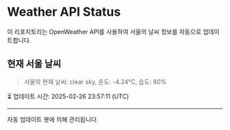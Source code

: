 
# Weather API Status

이 리포지토리는 OpenWeather API를 사용하여 서울의 날씨 정보를 자동으로 업데이트합니다.

## 현재 서울 날씨
> 서울의 현재 날씨: clear sky, 온도: -4.24°C, 습도: 80%

⏳ 업데이트 시간: 2025-02-26 23:57:11 (UTC)

---
자동 업데이트 봇에 의해 관리됩니다.
